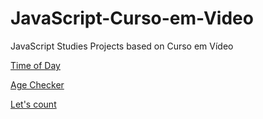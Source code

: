 # JavaScript-Curso-em-Video
 JavaScript Studies Projects based on Curso em Vídeo

<a href="https://matheuslmarchetti.github.io/JavaScript-Curso-em-Video/exercise02/exercise02.html" target="_blank">Time of Day</a>

<a href="https://matheuslmarchetti.github.io/JavaScript-Curso-em-Video/exercise03/exercise03.html" target="_blank">Age Checker</a>

<a href="https://matheuslmarchetti.github.io/JavaScript-Curso-em-Video/exercise04/exercise04.html" target="_blank">Let's count</a>